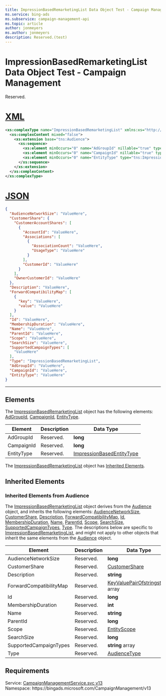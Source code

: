 ```yaml
---
title: ImpressionBasedRemarketingList Data Object Test - Campaign Management
ms.service: bing-ads
ms.subservice: campaign-management-api
ms.topic: article
author: jonmeyers
ms.author: jonmeyers
description: Reserved.(test)
---
```

# ImpressionBasedRemarketingList Data Object Test - Campaign Management
Reserved.

# [XML](#tab/xml)

```xml
<xs:complexType name="ImpressionBasedRemarketingList" xmlns:xs="http://www.w3.org/2001/XMLSchema">
  <xs:complexContent mixed="false">
    <xs:extension base="tns:Audience">
      <xs:sequence>
        <xs:element minOccurs="0" name="AdGroupId" nillable="true" type="xs:long" />
        <xs:element minOccurs="0" name="CampaignId" nillable="true" type="xs:long" />
        <xs:element minOccurs="0" name="EntityType" type="tns:ImpressionBasedEntityType" />
      </xs:sequence>
    </xs:extension>
  </xs:complexContent>
</xs:complexType>
```

# [JSON](#tab/json)

```json
{
  "AudienceNetworkSize": "ValueHere",
  "CustomerShare": {
    "CustomerAccountShares": [
      {
        "AccountId": "ValueHere",
        "Associations": [
          {
            "AssociationCount": "ValueHere",
            "UsageType": "ValueHere"
          }
        ],
        "CustomerId": "ValueHere"
      }
    ],
    "OwnerCustomerId": "ValueHere"
  },
  "Description": "ValueHere",
  "ForwardCompatibilityMap": [
    {
      "key": "ValueHere",
      "value": "ValueHere"
    }
  ],
  "Id": "ValueHere",
  "MembershipDuration": "ValueHere",
  "Name": "ValueHere",
  "ParentId": "ValueHere",
  "Scope": "ValueHere",
  "SearchSize": "ValueHere",
  "SupportedCampaignTypes": [
    "ValueHere"
  ],
  "Type": "ImpressionBasedRemarketingList",
  "AdGroupId": "ValueHere",
  "CampaignId": "ValueHere",
  "EntityType": "ValueHere"
}
```

-----

## <a name="elements"></a>Elements

The [ImpressionBasedRemarketingList](impressionbasedremarketinglist.md) object has the following elements: [AdGroupId](#adgroupid), [CampaignId](#campaignid), [EntityType](#entitytype).

|Element|Description|Data Type|
|-----------|---------------|-------------|
|<a name="adgroupid"></a>AdGroupId|Reserved.|**long**|
|<a name="campaignid"></a>CampaignId|Reserved.|**long**|
|<a name="entitytype"></a>EntityType|Reserved.|[ImpressionBasedEntityType](impressionbasedentitytype.md)|

The [ImpressionBasedRemarketingList](impressionbasedremarketinglist.md) object has [Inherited Elements](#inheritedelements).

## <a name="inheritedelements"></a>Inherited Elements

### <a name="inheritedelementsaudience"></a>Inherited Elements from Audience
The [ImpressionBasedRemarketingList](impressionbasedremarketinglist.md) object derives from the [Audience](audience.md) object, and inherits the following elements: [AudienceNetworkSize](#audiencenetworksize), [CustomerShare](#customershare), [Description](#description), [ForwardCompatibilityMap](#forwardcompatibilitymap), [Id](#id), [MembershipDuration](#membershipduration), [Name](#name), [ParentId](#parentid), [Scope](#scope), [SearchSize](#searchsize), [SupportedCampaignTypes](#supportedcampaigntypes), [Type](#type). The descriptions below are specific to [ImpressionBasedRemarketingList](impressionbasedremarketinglist.md), and might not apply to other objects that inherit the same elements from the [Audience](audience.md) object.  

|Element|Description|Data Type|
|-----------|---------------|-------------|
|<a name="audiencenetworksize"></a>AudienceNetworkSize|Reserved.|**long**|
|<a name="customershare"></a>CustomerShare|Reserved.|[CustomerShare](customershare.md)|
|<a name="description"></a>Description|Reserved.|**string**|
|<a name="forwardcompatibilitymap"></a>ForwardCompatibilityMap|Reserved.|[KeyValuePairOfstringstring](keyvaluepairofstringstring.md) array|
|<a name="id"></a>Id|Reserved.|**long**|
|<a name="membershipduration"></a>MembershipDuration|Reserved.|**int**|
|<a name="name"></a>Name|Reserved.|**string**|
|<a name="parentid"></a>ParentId|Reserved.|**long**|
|<a name="scope"></a>Scope|Reserved.|[EntityScope](entityscope.md)|
|<a name="searchsize"></a>SearchSize|Reserved.|**long**|
|<a name="supportedcampaigntypes"></a>SupportedCampaignTypes|Reserved.|**string** array|
|<a name="type"></a>Type|Reserved.|[AudienceType](audiencetype.md)|

## Requirements
Service: [CampaignManagementService.svc v13](https://campaign.api.bingads.microsoft.com/Api/Advertiser/CampaignManagement/v13/CampaignManagementService.svc)  
Namespace: https\://bingads.microsoft.com/CampaignManagement/v13  

